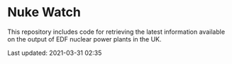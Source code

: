 # Nuke Watch

This repository includes code for retrieving the latest information available on the output of EDF nuclear power plants in the UK.

Last updated: 2021-03-31 02:35